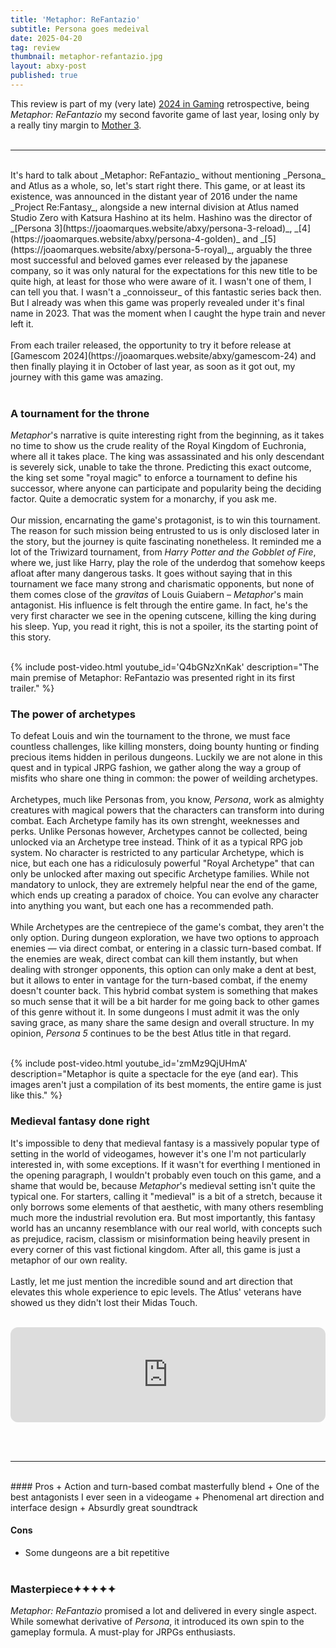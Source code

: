 ```yaml
---
title: 'Metaphor: ReFantazio'
subtitle: Persona goes medeival
date: 2025-04-20
tag: review
thumbnail: metaphor-refantazio.jpg
layout: abxy-post
published: true
---
```


This review is part of my (very late) [2024 in Gaming](https://joaomarques.website/abxy/my-2024-in-gaming) retrospective, being _Metaphor: ReFantazio_ my second favorite game of last year, losing only by a really tiny margin to [Mother 3](https://joaomarques.website/abxy/mother-3).
<br><br>

***
<br>
It's hard to talk about _Metaphor: ReFantazio_ without mentioning _Persona_ and Atlus as a whole, so, let's start right there. This game, or at least its existence, was announced in the distant year of 2016 under the name _Project Re:Fantasy_, alongside a new internal division at Atlus named Studio Zero with Katsura Hashino at its helm. Hashino was the director of _[Persona 3](https://joaomarques.website/abxy/persona-3-reload)_, _[4](https://joaomarques.website/abxy/persona-4-golden)_ and _[5](https://joaomarques.website/abxy/persona-5-royal)_, arguably the three most successful and beloved games ever released by the japanese company, so it was only natural for the expectations for this new title to be quite high, at least for those who were aware of it. I wasn't one of them, I can tell you that. I wasn't a _connoisseur_ of this fantastic series back then. But I already was when this game was properly revealed under it's final name in 2023. That was the moment when I caught the hype train and never left it.
<br><br>
From each trailer released, the opportunity to try it before release at [Gamescom 2024](https://joaomarques.website/abxy/gamescom-24) and then finally playing it in October of last year, as soon as it got out, my journey with this game was amazing.
<br><br>

### A tournament for the throne

_Metaphor_'s narrative is quite interesting right from the beginning, as it takes no time to show us the crude reality of the Royal Kingdom of Euchronia, where all it takes place. The king was assassinated and his only descendant is severely sick, unable to take the throne. Predicting this exact outcome, the king set some "royal magic" to enforce a tournament to define his successor, where anyone can participate and popularity being the deciding factor. Quite a democratic system for a monarchy, if you ask me.
<br><br>
Our mission, encarnating the game's protagonist, is to win this tournament. The reason for such mission being entrusted to us is only disclosed later in the story, but the journey is quite fascinating nonetheless. It reminded me a lot of the Triwizard tournament, from _Harry Potter and the Gobblet of Fire_, where we, just like Harry, play the role of the underdog that somehow keeps afloat after many dangerous tasks. It goes without saying that in this tournament we face many strong and charismatic opponents, but none of them comes close of the _gravitas_ of Louis Guiabern – _Metaphor_'s main antagonist. His influence is felt through the entire game. In fact, he's the very first character we see in the opening cutscene, killing the king during his sleep. Yup, you read it right, this is not a spoiler, its the starting point of this story.
<br><br>

{% include post-video.html youtube_id='Q4bGNzXnKak' description="The main premise of Metaphor: ReFantazio was presented right in its first trailer." %}
<br>

### The power of archetypes

To defeat Louis and win the tournament to the throne, we must face countless challenges, like killing monsters, doing bounty hunting or finding precious items hidden in perilous dungeons. Luckily we are not alone in this quest and in typical JRPG fashion, we gather along the way a group of misfits who share one thing in common: the power of weilding archetypes.
<br><br>
Archetypes, much like Personas from, you know, _Persona_, work as almighty creatures with magical powers that the characters can transform into during combat. Each Archetype family has its own strenght, weeknesses and perks. Unlike Personas however, Archetypes cannot be collected, being unlocked via an Archetype tree instead. Think of it as a typical RPG job system. No character is restricted to any particular Archetype, which is nice, but each one has a ridiculosuly powerful "Royal Archetype" that can only be unlocked after maxing out specific Archetype families. While not mandatory to unlock, they are extremely helpful near the end of the game, which ends up creating a paradox of choice. You can evolve any character into anything you want, but each one has a recommended path.
<br><br>
While Archetypes are the centrepiece of the game's combat, they aren't the only option. During dungeon exploration, we have two options to approach enemies — via direct combat, or entering in a classic turn-based combat. If the enemies are weak, direct combat can kill them instantly, but when dealing with stronger opponents, this option can only make a dent at best, but it allows to enter in vantage for the turn-based combat, if the enemy doesn't counter back. This hybrid combat system is something that makes so much sense that it will be a bit harder for me going back to other games of this genre without it. In some dungeons I must admit it was the only saving grace, as many share the same design and overall structure. In my opinion, _Persona 5_ continues to be the best Atlus title in that regard.
<br><br>

{% include post-video.html youtube_id='zmMz9QjUHmA' description="Metaphor is quite a spectacle for the eye (and ear). This images aren't just a compilation of its best moments, the entire game is just like this." %}
<br>

### Medieval fantasy done right

It's impossible to deny that medieval fantasy is a massively popular type of setting in the world of videogames, however it's one I'm not particularly interested in, with some exceptions. If it wasn't for everthing I mentioned in the opening paragraph, I wouldn't probably even touch on this game, and a shame that would be, because _Metaphor_'s medieval setting isn't quite the typical one. For starters, calling it "medieval" is a bit of a stretch, because it only borrows some elements of that aesthetic, with many others resembling much more the industrial revolution era. But most importantly, this fantasy world has an uncanny resemblance with our real world, with concepts such as prejudice, racism, classism or misinformation being heavily present in every corner of this vast fictional kingdom. After all, this game is just a metaphor of our own reality.
<br><br>
Lastly, let me just mention the incredible sound and art direction that elevates this whole experience to epic levels. The Atlus' veterans have showed us they didn't lost their Midas Touch.
<br><br>
<iframe style="border-radius:12px" src="https://open.spotify.com/embed/album/4t0OSUQj2rwY3vQnWRYXVm?utm_source=generator" width="100%" height="152" frameBorder="0" allowfullscreen="" allow="autoplay; clipboard-write; encrypted-media; fullscreen; picture-in-picture" loading="lazy"></iframe>

<br><br>


***
<br>
#### Pros
+ Action and turn-based combat masterfully blend
+ One of the best antagonists I ever seen in a videogame
+ Phenomenal art direction and interface design
+ Absurdly great soundtrack

#### Cons
+ Some dungeons are a bit repetitive
<br><br>

### Masterpiece<span class="u-ft-sans">✦✦✦✦✦</span>

_Metaphor: ReFantazio_ promised a lot and delivered in every single aspect. While somewhat derivative of _Persona_, it introduced its own spin to the gameplay formula. A must-play for JRPGs enthusiasts.
<br><br>
